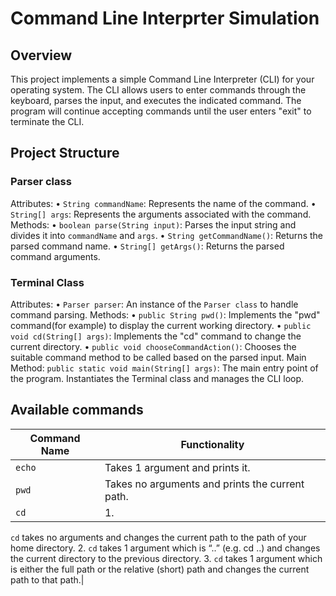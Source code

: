 # Command Line Interprter Simulation

## Overview
This project implements a simple Command Line Interpreter (CLI) for your operating system. The CLI allows users to enter commands through the keyboard, parses the input, and executes the indicated command. The program will continue accepting commands until the user enters "exit" to terminate the CLI.

## Project Structure
### Parser class
Attributes:
• `String commandName`: Represents the name of the command.
• `String[] args`: Represents the arguments associated with the command.
Methods:
• `boolean parse(String input)`: Parses the input string and divides it into `commandName` and `args`.
• `String getCommandName()`: Returns the parsed command name.
• `String[] getArgs()`: Returns the parsed command arguments.

### Terminal Class
Attributes:
• `Parser parser`: An instance of the `Parser class` to handle command parsing.
Methods:
• `public String pwd()`: Implements the "pwd" command(for example) to display the current working directory.
• `public void cd(String[] args)`: Implements the "cd" command to change the current directory.
• `public void chooseCommandAction()`: Chooses the suitable command method to be called based on the parsed input.
Main Method:
`public static void main(String[] args)`: The main entry point of the program. Instantiates the Terminal class and manages the CLI loop.

## Available commands 

| Command Name | Functionality |
| -------- | -------- |
| `echo` | Takes 1 argument and prints it. |
| `pwd` | Takes no arguments and prints the current path. |
| `cd` | 1.
`cd` takes no arguments and changes the current path to the path of your home directory. 2.
`cd` takes 1 argument which is “..” (e.g. cd ..) and changes the current directory to the previous directory. 3.
`cd` takes 1 argument which is either the full path or the relative (short) path and changes the current path to that path.|
